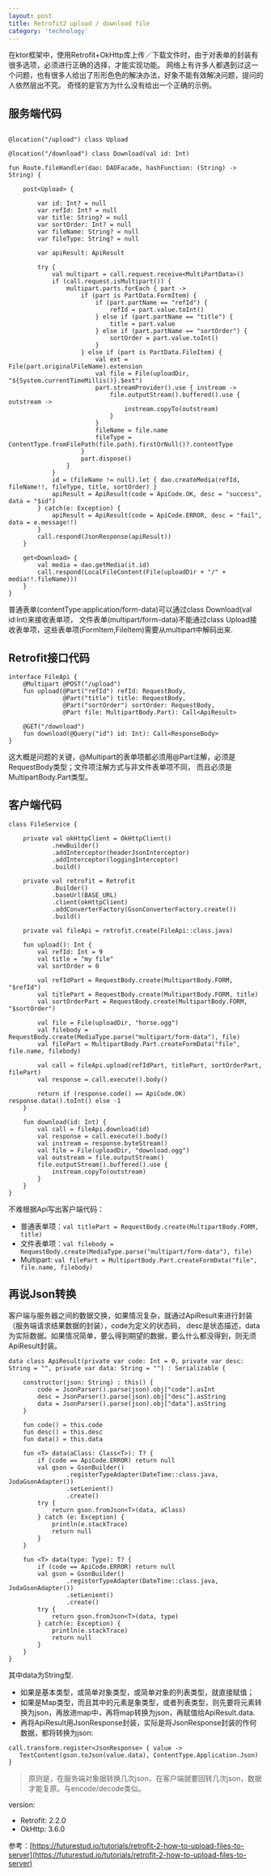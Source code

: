 ```yaml
---
layout: post
title: Retrofit2 upload / download file
category: 'technology'
---
```


在ktor框架中，使用Retrofit+OkHttp库上传／下载文件时，由于对表单的封装有很多选项，必须进行正确的选择，才能实现功能。
网络上有许多人都遇到过这一个问题，也有很多人给出了形形色色的解决办法，好象不能有效解决问题，提问的人依然层出不究。
奇怪的是官方为什么没有给出一个正确的示例。


##  服务端代码 

```

@location("/upload") class Upload

@location("/download") class Download(val id: Int)

fun Route.fileHandler(dao: DAOFacade, hashFunction: (String) -> String) {

    post<Upload> {

        var id: Int? = null
        var refId: Int? = null
        var title: String? = null
        var sortOrder: Int? = null
        var fileName: String? = null
        var fileType: String? = null

        var apiResult: ApiResult

        try {
            val multipart = call.request.receive<MultiPartData>()
            if (call.request.isMultipart()) {
                multipart.parts.forEach { part ->
                    if (part is PartData.FormItem) {
                        if (part.partName == "refId") {
                            refId = part.value.toInt()
                        } else if (part.partName == "title") {
                            title = part.value
                        } else if (part.partName == "sortOrder") {
                            sortOrder = part.value.toInt()
                        }
                    } else if (part is PartData.FileItem) {
                        val ext = File(part.originalFileName).extension
                        val file = File(uploadDir, "${System.currentTimeMillis()}.$ext")
                        part.streamProvider().use { instream ->
                            file.outputStream().buffered().use { outstream ->
                                instream.copyTo(outstream)
                            }
                        }
                        fileName = file.name
                        fileType = ContentType.fromFilePath(file.path).firstOrNull()?.contentType
                    }
                    part.dispose()
                }
            }
            id = (fileName != null).let { dao.createMedia(refId, fileName!!, fileType, title, sortOrder) }
            apiResult = ApiResult(code = ApiCode.OK, desc = "success", data = "$id")
        } catch(e: Exception) {
            apiResult = ApiResult(code = ApiCode.ERROR, desc = "fail", data = e.message!!)
        }
        call.respond(JsonResponse(apiResult))
    }

    get<Download> {
        val media = dao.getMedia(it.id)
        call.respond(LocalFileContent(File(uploadDir + "/" + media!!.fileName)))
    }
}
```
普通表单(contentType:application/form-data)可以通过class Download(val id:Int)来接收表单项，
文件表单(multipart/form-data)不能通过class Upload接收表单项，这些表单项(FormItem,FileItem)需要从multipart中解码出来.

##  Retrofit接口代码

``` 
interface FileApi {
    @Multipart @POST("/upload")
    fun upload(@Part("refId") refId: RequestBody,
               @Part("title") title: RequestBody,
               @Part("sortOrder") sortOrder: RequestBody,
               @Part file: MultipartBody.Part): Call<ApiResult>

    @GET("/download")
    fun download(@Query("id") id: Int): Call<ResponseBody>
}
```
这大概是问题的关键，@Multipart的表单项都必须用@Part注解，必须是RequestBody类型；文件项注解方式与非文件表单项不同，
而且必须是MultipartBody.Part类型。

##  客户端代码

``` 
class FileService {

    private val okHttpClient = OkHttpClient()
            .newBuilder()
            .addInterceptor(headerJsonInterceptor)
            .addInterceptor(loggingInterceptor)
            .build()

    private val retrofit = Retrofit
            .Builder()
            .baseUrl(BASE_URL)
            .client(okHttpClient)
            .addConverterFactory(GsonConverterFactory.create())
            .build()

    private val fileApi = retrofit.create(FileApi::class.java)

    fun upload(): Int {
        val refId: Int = 9
        val title = "my file"
        val sortOrder = 0

        val refIdPart = RequestBody.create(MultipartBody.FORM, "$refId")
        val titlePart = RequestBody.create(MultipartBody.FORM, title)
        val sortOrderPart = RequestBody.create(MultipartBody.FORM, "$sortOrder")

        val file = File(uploadDir, "horse.ogg")
        val filebody = RequestBody.create(MediaType.parse("multipart/form-data"), file)
        val filePart = MultipartBody.Part.createFormData("file", file.name, filebody)

        val call = fileApi.upload(refIdPart, titlePart, sortOrderPart, filePart)
        val response = call.execute().body()

        return if (response.code() == ApiCode.OK) response.data().toInt() else -1
    }

    fun download(id: Int) {
        val call = fileApi.download(id)
        val response = call.execute().body()
        val instream = response.byteStream()
        val file = File(uploadDir, "download.ogg")
        val outstream = file.outputStream()
        file.outputStream().buffered().use {
            instream.copyTo(outstream)
        }
    }
}

```

不难根据Api写出客户端代码：

-   普通表单项：```val titlePart = RequestBody.create(MultipartBody.FORM, title)```
-   文件表单项：```val filebody = RequestBody.create(MediaType.parse("multipart/form-data"), file) ```
-   Multipart: ```val filePart = MultipartBody.Part.createFormData("file", file.name, filebody) ```

##  再说Json转换 

客户端与服务器之间的数据交换，如果情况复杂，就通过ApiResult来进行封装（服务端请求结果数据的封装），code为定义的状态码，
desc是状态描述，data为实际数据。如果情况简单，要么得到期望的数据，要么什么都没得到，则无须ApiResult封装。

```
data class ApiResult(private var code: Int = 0, private var desc: String = "", private var data: String = "") : Serializable {

    constructor(json: String) : this() {
        code = JsonParser().parse(json).obj["code"].asInt
        desc = JsonParser().parse(json).obj["desc"].asString
        data = JsonParser().parse(json).obj["data"].asString
    }

    fun code() = this.code
    fun desc() = this.desc
    fun data() = this.data

    fun <T> data(aClass: Class<T>): T? {
        if (code == ApiCode.ERROR) return null
        val gson = GsonBuilder()
                .registerTypeAdapter(DateTime::class.java, JodaGsonAdapter())
                .setLenient()
                .create()
        try {
            return gson.fromJson<T>(data, aClass)
        } catch (e: Exception) {
            println(e.stackTrace)
            return null
        }
    }

    fun <T> data(type: Type): T? {
        if (code == ApiCode.ERROR) return null
        val gson = GsonBuilder()
                .registerTypeAdapter(DateTime::class.java, JodaGsonAdapter())
                .setLenient()
                .create()
        try {
            return gson.fromJson<T>(data, type)
        } catch(e: Exception) {
            println(e.stackTrace)
            return null
        }
    }
}
```

其中data为String型.

-   如果是基本类型，或简单对象类型，或简单对象的列表类型，就直接赋值；
-   如果是Map类型，而且其中的元素是象类型，或者列表类型，则先要将元素转换为json，再放进map中，再将map转换为json，再赋值给ApiResult.data.
-   再将ApiResult用JsonResponse封装，实际是将JsonResponse封装的作何数据，都将转换为json:
``` 
call.transform.register<JsonResponse> { value ->
   TextContent(gson.toJson(value.data), ContentType.Application.Json)
}
```

>   原则是，在服务端对象据转换几次json，在客户端就要回转几次json，数据才能复原。与encode/decode类似。

version:

-   Retrofit: 2.2.0
-   OkHttp: 3.6.0


参考：[https://futurestud.io/tutorials/retrofit-2-how-to-upload-files-to-server](https://futurestud.io/tutorials/retrofit-2-how-to-upload-files-to-server)

